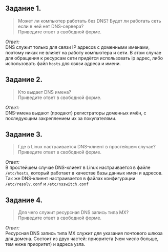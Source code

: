 ## Задание 1.
> Может ли компьютер работать без DNS? Будет ли работать сеть если в ней нет DNS-сервера?  
> Приведите ответ в свободной форме.

*Ответ:*  
DNS служит только для связи IP адресов с доменными именами, поэтому никак не влияет на работу компьютера и сети. В этом случае для обращения к ресурсам сети придётся использовать ip адрес, либо использовать файл `hosts` для связи адреса и имени.

## Задание 2.
> Кто выдает DNS имена?  
> Приведите ответ в свободной форме.

*Ответ:*  
DNS-имена выдают (продают) регистраторы доменных имён, с последующим закреплением их за покупателями.

## Задание 3.
> Где в Linux настраивается DNS-клиент в простейшем случае?  
> Приведите ответ в свободной форме.

*Ответ:*  
В простейшем случае DNS-клиент в Linux настраивается в файле `/etc/hosts`, который работает в качестве базы данных имен и адресов. Так же DNS-клиент настраивается в файлах конфигурации `/etc/resolv.conf` и `/etc/nsswitch.conf`

## Задание 4.
> Для чего служит ресурсная DNS запись типа MX?  
> Приведите ответ в свободной форме.

*Ответ:*  
Ресурсная DNS запись типа MX служит для указания почтового шлюза для домена. Состоит из двух частей: приоритета (чем число больше, тем ниже приоритет) и адреса узла.
